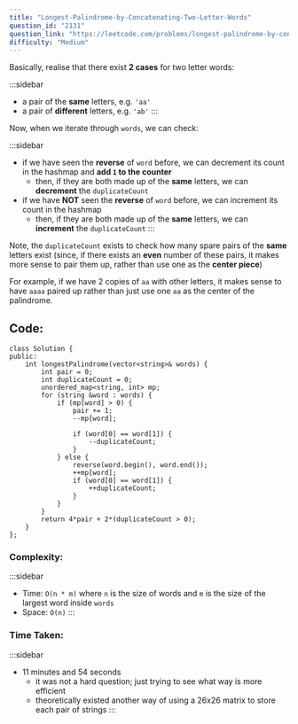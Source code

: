 ```yaml
---
title: "Longest-Palindrome-by-Concatenating-Two-Letter-Words"
question_id: "2131"
question_link: "https://leetcode.com/problems/longest-palindrome-by-concatenating-two-letter-words/"
difficulty: "Medium"
---
```


Basically, realise that there exist **2 cases** for two letter words:

:::sidebar
- a pair of the **same** letters, e.g. `'aa'`
- a pair of **different** letters, e.g. `'ab'`
:::

Now, when we iterate through `words`, we can check:

:::sidebar
- if we have seen the **reverse** of `word` before, we can decrement its count in the hashmap and **add `1` to the counter**
    - then, if they are both made up of the **same** letters, we can **decrement** the `duplicateCount`
- if we have **NOT** seen the **reverse** of `word` before, we can increment its count in the hashmap
    - then, if they are both made up of the **same** letters, we can **increment** the `duplicateCount`
:::

Note, the `duplicateCount` exists to check how many spare pairs of the **same** letters exist 
(since, if there exists an **even** number of these pairs, 
it makes more sense to pair them up, rather than use one as the **center piece**)

For example, if we have 2 copies of `aa` with other letters, it makes sense to have `aaaa` paired up rather than just use one `aa` as the center of the palindrome.

## Code<span>:</span>

```{.cpp}
class Solution {
public:
    int longestPalindrome(vector<string>& words) {
        int pair = 0;
        int duplicateCount = 0;
        unordered_map<string, int> mp;
        for (string &word : words) {
            if (mp[word] > 0) {
                pair += 1;
                --mp[word];

                if (word[0] == word[1]) {
                    --duplicateCount;
                }
            } else {
                reverse(word.begin(), word.end());
                ++mp[word];
                if (word[0] == word[1]) {
                    ++duplicateCount;
                }
            }
        }
        return 4*pair + 2*(duplicateCount > 0);
    }
};
```

### Complexity<span>:</span>

:::sidebar
- Time: `O(n * m)` where `n` is the size of words and `m` is the size of the largest word inside `words`
- Space: `O(n)`
:::

### Time Taken<span>:</span>

:::sidebar
- 11 minutes and 54 seconds
    - it was not a hard question; just trying to see what way is more efficient
    - theoretically existed another way of using a 26x26 matrix to store each pair of strings
:::
